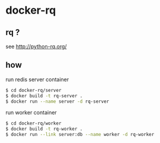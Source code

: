 # docker-rq

## rq ?

see http://python-rq.org/

## how

run redis server container

``` bash
$ cd docker-rq/server
$ docker build -t rq-server .
$ docker run --name server -d rq-server
```

run worker container

``` bash
$ cd docker-rq/worker
$ docker build -t rq-worker .
$ docker run --link server:db --name worker -d rq-worker
```

